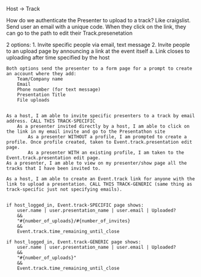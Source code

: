 Host -> Track
	

How do we authenticate the Presenter to upload to a track? 
	Like craigslist. Send user an email with a unique code. When they click on the link, they can go to the path to edit their Track.presenetation

2 options:
	1. Invite specific people via email, text message
	2. Invite people to an upload page by announcing a link at the event itself
		a. Link closes to uploading after time specified by the host

	Both options send the presenter to a form page for a prompt to create an account where they add:
		Team/Company name
		Email
		Phone number (for text message)
		Presentation Title
		File uploads


	As a host, I am able to invite specific presenters to a track by email address. CALL THIS TRACK-SPECIFIC
		As a presenter invited directly by a host, I am able to click on the link in my email invite and go to the Presentathon site
			As a presenter WITHOUT a profile, I am prompted to create a profile. Once profile created, taken to Event.track.presentation edit page.
			As a presenter WITH an existing profile, I am taken to the Event.track.presentation edit page. 
	As a presenter, I am able to view on my presenter/show page all the tracks that I have been invited to. 

	As a host, I am able to create an Event.track link for anyone with the link to upload a presentation. CALL THIS TRACK-GENERIC (same thing as track-specific just not specifying emails). 


	if host_logged_in, Event.track-SPECIFIC page shows:
		user.name | user.presentation_name | user.email | Uploaded? 
		&&
		"#{number_of_uploads}/#{number_of_invites}
		&& 
		Event.track.time_remaining_until_close

	if host_logged_in, Event.track-GENERIC page shows:
		user.name | user.presentation_name | user.email | Uploaded? 
		&&
		"#{number_of_uploads}"
		&& 
		Event.track.time_remaining_until_close







